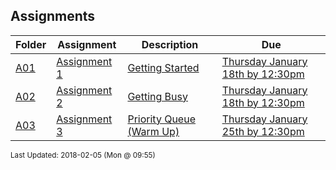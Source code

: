 ## Assignments
| Folder | Assignment | Description | Due|
 | ------------|------------|------------|------------|
 | [A01](https://github.com/rugbyprof/3013-Algorithms/tree/master/Assignments/A01) | [ Assignment 1 ](https://github.com/rugbyprof/3013-Algorithms/tree/master/Assignments/[A01](https://github.com/rugbyprof/3013-Algorithms/tree/master/Assignments/A01)) | [ Getting Started](https://github.com/rugbyprof/3013-Algorithms/tree/master/Assignments/[A01](https://github.com/rugbyprof/3013-Algorithms/tree/master/Assignments/A01)) | [Thursday January 18th by 12:30pm](https://github.com/rugbyprof/3013-Algorithms/tree/master/Assignments/[A01](https://github.com/rugbyprof/3013-Algorithms/tree/master/Assignments/A01)) |
 | [A02](https://github.com/rugbyprof/3013-Algorithms/tree/master/Assignments/A02) | [ Assignment 2 ](https://github.com/rugbyprof/3013-Algorithms/tree/master/Assignments/[A02](https://github.com/rugbyprof/3013-Algorithms/tree/master/Assignments/A02)) | [ Getting Busy](https://github.com/rugbyprof/3013-Algorithms/tree/master/Assignments/[A02](https://github.com/rugbyprof/3013-Algorithms/tree/master/Assignments/A02)) | [Thursday January 18th by 12:30pm](https://github.com/rugbyprof/3013-Algorithms/tree/master/Assignments/[A02](https://github.com/rugbyprof/3013-Algorithms/tree/master/Assignments/A02)) |
 | [A03](https://github.com/rugbyprof/3013-Algorithms/tree/master/Assignments/A03) | [ Assignment 3 ](https://github.com/rugbyprof/3013-Algorithms/tree/master/Assignments/[A03](https://github.com/rugbyprof/3013-Algorithms/tree/master/Assignments/A03)) | [ Priority Queue (Warm Up)](https://github.com/rugbyprof/3013-Algorithms/tree/master/Assignments/[A03](https://github.com/rugbyprof/3013-Algorithms/tree/master/Assignments/A03)) | [Thursday January 25th by 12:30pm](https://github.com/rugbyprof/3013-Algorithms/tree/master/Assignments/[A03](https://github.com/rugbyprof/3013-Algorithms/tree/master/Assignments/A03)) |

<sup>Last Updated: 2018-02-05 (Mon @ 09:55)</sup>